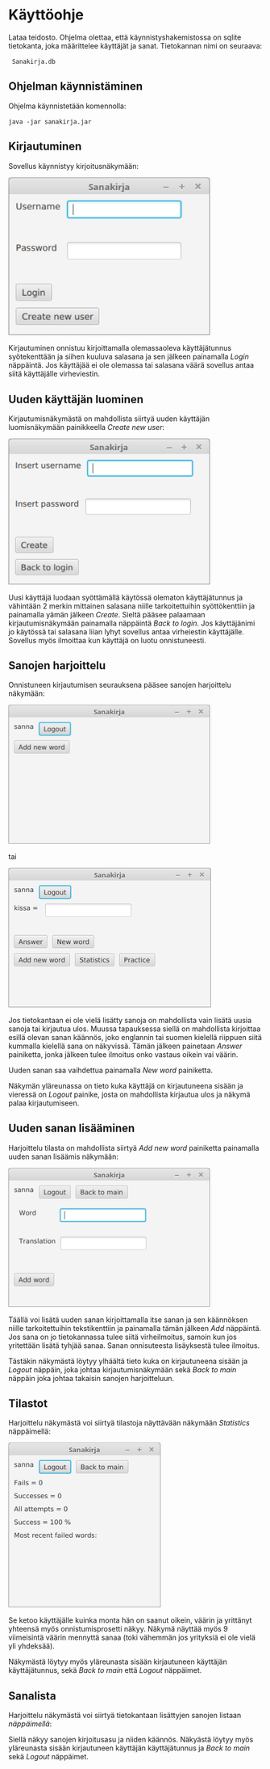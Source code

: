 # Käyttöohje

Lataa teidosto. Ohjelma olettaa, että käynnistyshakemistossa on sqlite tietokanta, joka määrittelee käyttäjät ja sanat. Tietokannan nimi on seuraava:

``` 
 Sanakirja.db
```

## Ohjelman käynnistäminen

Ohjelma käynnistetään komennolla:

```
java -jar sanakirja.jar
```
 

## Kirjautuminen

Sovellus käynnistyy kirjoitusnäkymään:

<img src="https://github.com/SIholin/otm-harjoitustyo/blob/master/dokumentaatio/kuvat/Login.png" width="400">

Kirjautuminen onnistuu kirjoittamalla olemassaoleva käyttäjätunnus syötekenttään ja siihen kuuluva salasana ja sen jälkeen painamalla _Login_ näppäintä. Jos käyttäjää ei ole olemassa tai salasana väärä sovellus antaa siitä käyttäjälle virheviestin.

## Uuden käyttäjän luominen

Kirjautumisnäkymästä on mahdollista siirtyä uuden käyttäjän luomisnäkymään painikkeella _Create new user_:

<img src="https://github.com/SIholin/otm-harjoitustyo/blob/master/dokumentaatio/kuvat/NewUser.png" width="400">

Uusi käyttäjä luodaan syöttämällä käytössä olematon käyttäjätunnus ja vähintään 2 merkin mittainen salasana niille tarkoitettuihin syöttökenttiin ja painamalla yämän jälkeen _Create_. Sieltä pääsee palaamaan kirjautumisnäkymään painamalla näppäintä _Back to login_. Jos käyttäjänimi jo käytössä tai salasana liian lyhyt sovellus antaa virheiestin käyttäjälle. Sovellus myös ilmoittaa kun käyttäjä on luotu onnistuneesti.

## Sanojen harjoittelu

Onnistuneen kirjautumisen seurauksena pääsee sanojen harjoittelu näkymään:

<img src="https://github.com/SIholin/otm-harjoitustyo/blob/master/dokumentaatio/kuvat/mainEka.png" width="400">

tai

<img src="https://github.com/SIholin/otm-harjoitustyo/blob/master/dokumentaatio/kuvat/MainToka.png" widht="400">

Jos tietokantaan ei ole vielä lisätty sanoja on mahdollista vain lisätä uusia sanoja tai kirjautua ulos. Muussa tapauksessa siellä on mahdollista kirjoittaa esillä olevan sanan käännös, joko englannin tai suomen kielellä riippuen siitä kummalla kielellä sana on näkyvissä. Tämän jälkeen painetaan _Answer_ painiketta, jonka jälkeen tulee ilmoitus onko vastaus oikein vai väärin.

Uuden sanan saa vaihdettua painamalla _New word_ painiketta.

Näkymän yläreunassa on tieto kuka käyttäjä on kirjautuneena sisään ja vieressä on _Logout_ painike, josta on mahdollista kirjautua ulos ja näkymä palaa kirjautumiseen.

## Uuden sanan lisääminen

Harjoittelu tilasta on mahdollista siirtyä _Add new word_ painiketta painamalla uuden sanan lisäämis näkymään: 

<img src="https://github.com/SIholin/otm-harjoitustyo/blob/master/dokumentaatio/kuvat/AddNewWord.png" width="400">

Täällä voi lisätä uuden sanan kirjoittamalla itse sanan ja sen käännöksen niille tarkoitettuihin tekstikenttiin ja painamalla tämän jälkeen _Add_ näppäintä. Jos sana on jo tietokannassa tulee siitä virheilmoitus, samoin kun jos yritettään lisätä tyhjää sanaa. Sanan onnisuteesta lisäyksestä tulee ilmoitus.

Tästäkin näkymästä löytyy ylhäältä tieto kuka on kirjautuneena sisään ja _Logout_ näppäin, joka johtaa kirjautumisnäkymään sekä _Back to main_ näppäin joka johtaa takaisin sanojen harjoitteluun.

## Tilastot

Harjoittelu näkymästä voi siirtyä tilastoja näyttävään näkymään _Statistics_ näppäimellä:

<img src="https://github.com/SIholin/otm-harjoitustyo/blob/master/dokumentaatio/kuvat/Statistics.png" widht="400">

Se ketoo käyttäjälle kuinka monta hän on saanut oikein, väärin ja yrittänyt yhteensä myös onnistumisprosetti näkyy. Näkymä näyttää myös 9 viimeisintä väärin mennyttä sanaa (toki vähemmän jos yrityksiä ei ole vielä yli yhdeksää).

Näkymästä löytyy myös yläreunasta sisään kirjautuneen käyttäjän käyttäjätunnus, sekä _Back to main_ että _Logout_ näppäimet.

## Sanalista

Harjoittelu näkymästä voi siirtyä tietokantaan lisättyjen sanojen listaan _näppäimellä_:


Siellä näkyy sanojen kirjoitusasu ja niiden käännös. Näkyästä löytyy myös yläreunasta sisään kirjautuneen käyttäjän käyttäjätunnus ja _Back to main_ sekä _Logout_ näppäimet.
